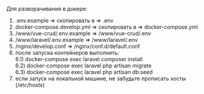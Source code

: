 Для разворачивания в докере:
1) .env.example => скопировать в => .env
2) docker-compose.develop.yml => скопировать в => docker-compose.yml
3) /www/vue-crud/.env.example => /www/vue-crud/.env
4) /www/laravel/.env.example => /www/laravel/.env
5) /nginx/develop.conf => /nginx/conf.d/default.conf
6) после запуска контейнеров выполнить:
<br>6.1) docker-compose exec laravel composer install
<br>6.2) docker-compose exec laravel php artisan migrate
<br>6.3) docker-compose exec laravel php artisan db:seed
7) если запуск на локальной машине, не забудьте прописать хосты (/etc/hosts) 